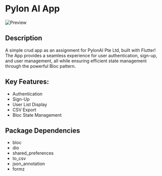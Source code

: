 # Pylon AI App
![Preview](https://github.com/herisusantuy/pylonai/blob/master/pylon.app.gif)

## Description

A simple crud app as an assignment for PylonAI Pte Ltd, built with Flutter! The App provides a seamless experience for user authentication, sign-up, and user management, all while ensuring efficient state management through the powerful Bloc pattern.

## Key Features:
- Authentication
- Sign-Up
- User List Display
- CSV Export
- Bloc State Management

## Package Dependencies
-  bloc
-  dio
-  shared_preferences
-  to_csv
-  json_annotation
-  formz
 

